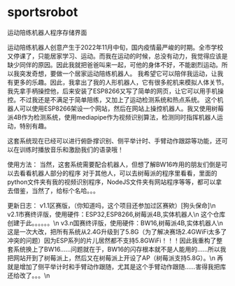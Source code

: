 # sportsrobot
运动陪练机器人程序存储界面

运动陪练机器人创意产生于2022年11月中旬，国内疫情最严峻的时期。全市学校又停课了，只能居家学习、运动。而我在运动的时候，总没有动力，我觉得应该是缺少同伴的原因。因此我就把爸爸叫来一起，可他的身体不好，不能剧烈运动。所以我突发奇想，要做一个居家运动陪练机器人。
我希望它可以陪伴我运动，让我有更多的乐趣。因此，我拿出了我的人形机器人，它有很多舵机来模拟人体关节。我先拿手柄操控他，后来安装了ESP8266又写了简单的网页，让它可以用手机操控。不过我还是不满足于简单陪练，又加上了运动检测系统和热点系统。
这个机器人可以使用ESP8266架设一个网站，然后在网站上操控机器人。我又使用树莓派4B作为检测系统，使用mediapipe作为视频识别算法，检测同时指挥机器人运动，特别有趣。

这套系统现在已经可以进行俯卧撑识别、侧平举计时、手臂动作跟踪等功能，还可以在训练时播放音乐和激励我们的语录哦！

使用方法：
当然，这套系统需要配合机器人，但想了解BW16咋用的朋友们倒是可以去看看机器人部分的程序
对于其他人，可以去树莓派的程序里看看，里面的python文件夹有我的视频识别程序，NodeJS文件夹有网站程序等等，都可以拿去借鉴，当然了，给标个名哈。。。

更新日志：
v1.1区赛版，（你知道吗，这个项目还参加过区赛欸）[狗头保命]\n
v2.1市赛终评版，使用硬件：ESP32,ESP8266,树莓派4B,实体机器人\n
这个仓库创建于此。。。。。。\n
v3.n国赛终评版，使用硬件：BW16,树莓派4B,实体机器人\n
这是一次大改，把所有系统从2.4G升级到了5.8G（为了解决赛场2.4GWiFi太多了冲突的问题）因为ESP系列的片儿居然都不支持5.8GWiFi！！！因此我重构了整套系统换上了BW16……问题就在于，BW16的闪存根本就不是人能用的……所以我把网站开到了树莓派上，然后又在树莓派上开设了AP（树莓派支持5.8G）。\n
再就是增加了侧平举计时和手臂动作跟随，尤其是这个手臂动作跟随……害得我把库还给改了。。。\n
